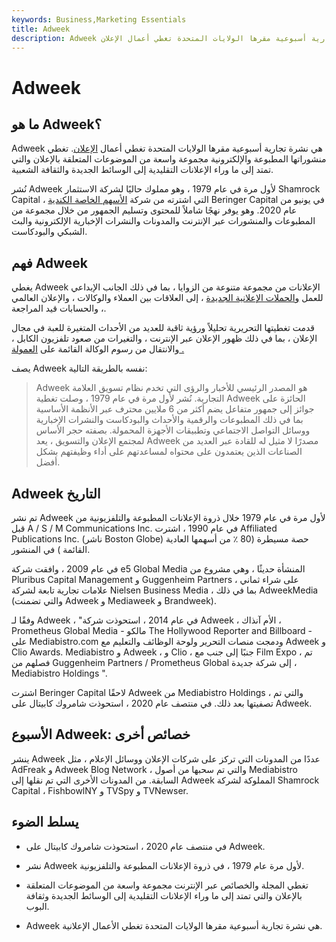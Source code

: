 ```yaml
---
keywords: Business,Marketing Essentials
title: Adweek
description: Adweek هي نشرة تجارية أسبوعية مقرها الولايات المتحدة تغطي أعمال الإعلان.
---
```


# Adweek
## ما هو Adweek؟

Adweek هي نشرة تجارية أسبوعية مقرها الولايات المتحدة تغطي أعمال [الإعلان](/advertising-costs). تغطي منشوراتها المطبوعة والإلكترونية مجموعة واسعة من الموضوعات المتعلقة بالإعلان والتي تمتد إلى ما وراء الإعلانات التقليدية إلى الوسائط الجديدة والثقافة الشعبية.

نُشر Adweek لأول مرة في عام 1979 ، وهو مملوك حاليًا لشركة الاستثمار Shamrock Capital ، التي اشترته من شركة [الأسهم الخاصة الكندية](/privateequity) Beringer Capital في يونيو من عام 2020. وهو يوفر نهجًا شاملاً للمحتوى وتسليم الجمهور من خلال مجموعة من المطبوعات والمنشورات عبر الإنترنت والمدونات والنشرات الإخبارية الإلكترونية والبث الشبكي والبودكاست.

## فهم Adweek

يغطي Adweek الإعلانات من مجموعة متنوعة من الزوايا ، بما في ذلك الجانب الإبداعي للعمل [والحملات الإعلانية الجديدة](/marketing-campaign) ، إلى العلاقات بين العملاء والوكالات ، والإعلان العالمي ، والحسابات قيد المراجعة.

قدمت تغطيتها التحريرية تحليلاً ورؤية ثاقبة للعديد من الأحداث المتغيرة للعبة في مجال الإعلان ، بما في ذلك ظهور الإعلان عبر الإنترنت ، والتغيرات من صعود تلفزيون الكابل ، والانتقال من رسوم الوكالة القائمة على [العمولة .](/commission)

يصف Adweek نفسه بالطريقة التالية:

>

> Adweek هو المصدر الرئيسي للأخبار والرؤى التي تخدم نظام تسويق العلامة التجارية. نُشر لأول مرة في عام 1979 ، وصلت تغطية Adweek الحائزة على جوائز إلى جمهور متفاعل يضم أكثر من 6 ملايين محترف عبر الأنظمة الأساسية بما في ذلك المطبوعات والرقمية والأحداث والبودكاست والنشرات الإخبارية ووسائل التواصل الاجتماعي وتطبيقات الأجهزة المحمولة. بصفته حجر الأساس لمجتمع الإعلان والتسويق ، يعد Adweek مصدرًا لا مثيل له للقادة عبر العديد من الصناعات الذين يعتمدون على محتواه لمساعدتهم على أداء وظيفتهم بشكل أفضل.

>

## Adweek التاريخ

تم نشر Adweek لأول مرة في عام 1979 خلال ذروة الإعلانات المطبوعة والتلفزيونية من قبل A / S / M Communications Inc. في عام 1990 ، اشترت Affiliated Publications Inc. (ناشر Boston Globe) حصة مسيطرة (80 ٪ من أسهمها العادية القائمة ) في المنشور.

في عام 2009 ، وافقت شركة e5 Global Media المنشأة حديثًا ، وهي مشروع من Pluribus Capital Management و Guggenheim Partners ، على شراء ثماني علامات تجارية تابعة لشركة Nielsen Business Media ، بما في ذلك AdweekMedia (والتي تضمنت Adweek و Mediaweek و Brandweek).

وفقًا لـ Adweek ، "في عام 2014 ، استحوذت شركة Adweek ، الأم آنذاك ، Prometheus Global Media - مالكو The Hollywood Reporter and Billboard - على Mediabistro.com ودمجت منصات التحرير ولوحة الوظائف والتعليم مع Adweek و Clio Awards. Mediabistro و Adweek ، و Clio ، جنبًا إلى جنب مع Film Expo ، تم فصلهم من Guggenheim Partners / Prometheus Global إلى شركة جديدة ، Mediabistro Holdings ".

اشترت Beringer Capital لاحقًا Adweek من Mediabistro Holdings ، والتي تم تصفيتها بعد ذلك. في منتصف عام 2020 ، استحوذت شامروك كابيتال على Adweek.

## الأسبوع Adweek: خصائص أخرى

ينشر Adweek عددًا من المدونات التي تركز على شركات الإعلان ووسائل الإعلام ، مثل AdFreak و Adweek Blog Network ، والتي تم سحبها من أصول Mediabistro السابقة. من المدونات الأخرى التي تم نقلها إلى Adweek المملوكة لشركة Shamrock Capital ، FishbowlNY و TVSpy و TVNewser.

## يسلط الضوء

- في منتصف عام 2020 ، استحوذت شامروك كابيتال على Adweek.

- نشر Adweek لأول مرة عام 1979 ، في ذروة الإعلانات المطبوعة والتلفزيونية.

- تغطي المجلة والخصائص عبر الإنترنت مجموعة واسعة من الموضوعات المتعلقة بالإعلان والتي تمتد إلى ما وراء الإعلانات التقليدية إلى الوسائط الجديدة وثقافة البوب.

- Adweek هي نشرة تجارية أسبوعية مقرها الولايات المتحدة تغطي الأعمال الإعلانية.

